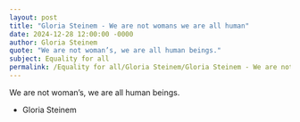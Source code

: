 ```yaml
---
layout: post
title: "Gloria Steinem - We are not womans we are all human"
date: 2024-12-28 12:00:00 -0000
author: Gloria Steinem
quote: "We are not woman’s, we are all human beings."
subject: Equality for all
permalink: /Equality for all/Gloria Steinem/Gloria Steinem - We are not womans we are all human
---
```


We are not woman’s, we are all human beings.

- Gloria Steinem
